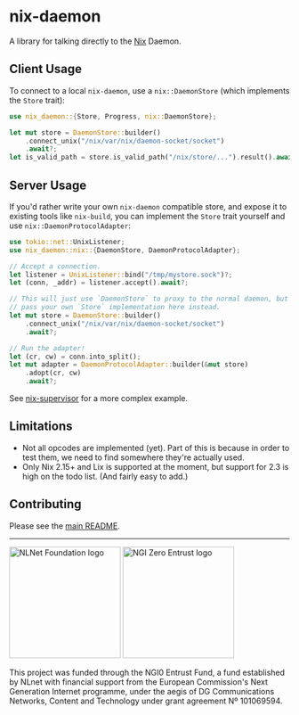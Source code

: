 <!-- SPDX-License-Identifier: CC-BY-SA-4.0 -->
<!-- SPDX-FileCopyrightText: 2024 embr <git@liclac.eu> -->

nix-daemon
==========

A library for talking directly to the [Nix](https://nixos.org) Daemon.

Client Usage
------------

To connect to a local `nix-daemon`, use a `nix::DaemonStore` (which implements the
`Store` trait):

```rust
use nix_daemon::{Store, Progress, nix::DaemonStore};

let mut store = DaemonStore::builder()
    .connect_unix("/nix/var/nix/daemon-socket/socket")
    .await?;
let is_valid_path = store.is_valid_path("/nix/store/...").result().await?;
```

Server Usage
------------

If you'd rather write your own `nix-daemon` compatible store, and expose it to existing
tools like `nix-build`, you can implement the `Store` trait yourself and use
`nix::DaemonProtocolAdapter`:

```rust
use tokio::net::UnixListener;
use nix_daemon::nix::{DaemonStore, DaemonProtocolAdapter};

// Accept a connection.
let listener = UnixListener::bind("/tmp/mystore.sock")?;
let (conn, _addr) = listener.accept().await?;

// This will just use `DaemonStore` to proxy to the normal daemon, but you can
// pass your own `Store` implementation here instead.
let mut store = DaemonStore::builder()
    .connect_unix("/nix/var/nix/daemon-socket/socket")
    .await?;

// Run the adapter!
let (cr, cw) = conn.into_split();
let mut adapter = DaemonProtocolAdapter::builder(&mut store)
    .adopt(cr, cw)
    .await?;
```

See [nix-supervisor](https://codeberg.org/gorgon/gorgon/src/branch/main/nix-supervisor) for a more complex example.

Limitations
-----------

- Not all opcodes are implemented (yet). Part of this is because in order to test them, we need to find somewhere they're actually used.
- Only Nix 2.15+ and Lix is supported at the moment, but support for 2.3 is high on the todo list. (And fairly easy to add.)

Contributing
------------

Please see the [main README](..#contributing).

---

[<img src="https://nlnet.nl/logo/banner.svg" width="200" alt="NLNet Foundation logo" />](https://nlnet.nl/)
[<img src="https://nlnet.nl/image/logos/NGI0Entrust_tag.svg" width="200" alt="NGI Zero Entrust logo" />](https://nlnet.nl/NGI0/)

This project was funded through the NGI0 Entrust Fund, a fund established by NLnet with financial support from the European Commission's Next Generation Internet programme, under the aegis of DG Communications Networks, Content and Technology under grant agreement Nº 101069594.
